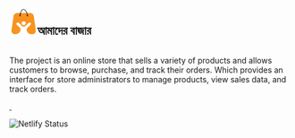<div style="display: flex">
<img
      src="./public/amder-bajar-logo.png"
      style="width: 50px; height: 50px"
    />
 <h2> আমাদের বাজার <h2/>

 </div>

The project is an online store that sells a variety of products and allows customers to browse, purchase, and track their orders. Which provides an interface for store administrators to manage products, view sales data, and track orders.

<a href="https://amaderbazar.netlify.app/">
<img src="https://img.shields.io/badge/Live-blue" alt="" />
</a>
<a href="https://github.com/yeasin-2002/Amader_bazar-server">
<img src="https://img.shields.io/badge/Back_End_source_code-gray" alt="" />
</a>

![Netlify Status](https://api.netlify.com/api/v1/badges/568b6d73-ba9e-4919-bd3a-c7d4593679bd/deploy-status)


